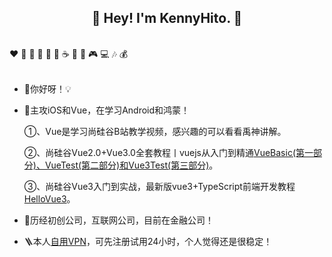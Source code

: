 <h2 align="center">👋 Hey! I'm KennyHito. 🐘</h2>
<br />
❤️ 🍦 🍓 🍉 🍋 🥛 ☕ 🍗 🍟 🎮 💻 🎶 💰
<br />
<br />

- 🔭你好呀！💡

- 🤔主攻iOS和Vue，在学习Android和鸿蒙！
  
    ①、Vue是学习尚硅谷B站教学视频，感兴趣的可以看看禹神讲解。
  
    ②、尚硅谷Vue2.0+Vue3.0全套教程丨vuejs从入门到精通[VueBasic(第一部分)、VueTest(第二部分)和Vue3Test(第三部分)](https://github.com/KennyHito?tab=repositories)。

    ③、尚硅谷Vue3入门到实战，最新版vue3+TypeScript前端开发教程[HelloVue3](https://github.com/KennyHito/HelloVue3)。

- 🍋历经初创公司，互联网公司，目前在金融公司！

- 🪜本人[自用VPN](https://goooo.huajic.cfd/auth/register?code=d39H)，可先注册试用24小时，个人觉得还是很稳定！
